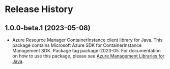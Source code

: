 # Release History

## 1.0.0-beta.1 (2023-05-08)

- Azure Resource Manager ContainerInstance client library for Java. This package contains Microsoft Azure SDK for ContainerInstance Management SDK.  Package tag package-2023-05. For documentation on how to use this package, please see [Azure Management Libraries for Java](https://aka.ms/azsdk/java/mgmt).
